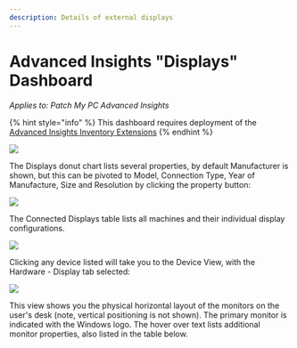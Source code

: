 ```yaml
---
description: Details of external displays
---
```


# Advanced Insights "Displays" Dashboard

_Applies to: Patch My PC Advanced Insights_

{% hint style="info" %}
This dashboard requires deployment of the [Advanced Insights Inventory Extensions](../../advanced-insights-inventory-extensions/)
{% endhint %}

![](../../../.gitbook/assets/image-\(776\).png)

The Displays donut chart lists several properties, by default Manufacturer is shown, but this can be pivoted to Model, Connection Type, Year of Manufacture, Size and Resolution by clicking the property button:

![](../../../.gitbook/assets/image-\(777\).png)

The Connected Displays table lists all machines and their individual display configurations.

![](../../../.gitbook/assets/image-\(778\).png)

Clicking any device listed will take you to the Device View, with the Hardware - Display tab selected:

![](../../../.gitbook/assets/image-\(779\).png)

This view shows you the physical horizontal layout of the monitors on the user's desk (note, vertical positioning is not shown). The primary monitor is indicated with the Windows logo. The hover over text lists additional monitor properties, also listed in the table below.
